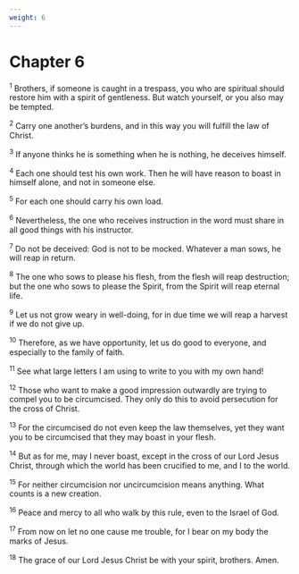 ```yaml
---
weight: 6
---
```


# Chapter 6

<sup>1</sup> Brothers, if someone is caught in a trespass, you who are spiritual should restore him with a spirit of gentleness. But watch yourself, or you also may be tempted. 

<sup>2</sup> Carry one another’s burdens, and in this way you will fulfill the law of Christ. 

<sup>3</sup> If anyone thinks he is something when he is nothing, he deceives himself. 

<sup>4</sup> Each one should test his own work. Then he will have reason to boast in himself alone, and not in someone else. 

<sup>5</sup> For each one should carry his own load. 

<sup>6</sup> Nevertheless, the one who receives instruction in the word must share in all good things with his instructor. 

<sup>7</sup> Do not be deceived: God is not to be mocked. Whatever a man sows, he will reap in return. 

<sup>8</sup> The one who sows to please his flesh, from the flesh will reap destruction; but the one who sows to please the Spirit, from the Spirit will reap eternal life. 

<sup>9</sup> Let us not grow weary in well-doing, for in due time we will reap a harvest if we do not give up. 

<sup>10</sup> Therefore, as we have opportunity, let us do good to everyone, and especially to the family of faith. 

<sup>11</sup> See what large letters I am using to write to you with my own hand! 

<sup>12</sup> Those who want to make a good impression outwardly are trying to compel you to be circumcised. They only do this to avoid persecution for the cross of Christ. 

<sup>13</sup> For the circumcised do not even keep the law themselves, yet they want you to be circumcised that they may boast in your flesh. 

<sup>14</sup> But as for me, may I never boast, except in the cross of our Lord Jesus Christ, through which the world has been crucified to me, and I to the world. 

<sup>15</sup> For neither circumcision nor uncircumcision means anything. What counts is a new creation. 

<sup>16</sup> Peace and mercy to all who walk by this rule, even to the Israel of God. 

<sup>17</sup> From now on let no one cause me trouble, for I bear on my body the marks of Jesus. 

<sup>18</sup> The grace of our Lord Jesus Christ be with your spirit, brothers. Amen.

